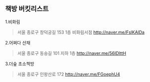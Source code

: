 ## 책방 버킷리스트 

1.비화림 
> 서울 종로구 창덕궁길 153 1층 비화림서점 
> http://naver.me/FslKAlDa 

2.어쩌다 산채 
> 서울 종로구 동숭길 101 지하 1층 
> http://naver.me/56IDlttH 

3.더숲 초소책방 
> 서울 종로구 인왕산로 172 
> http://naver.me/FGoephU4 

